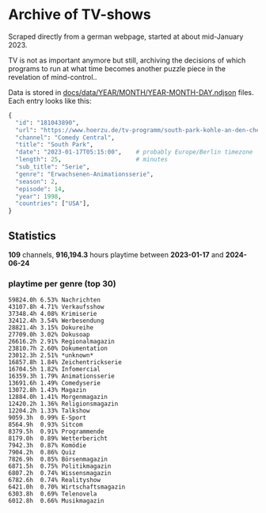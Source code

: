 # Archive of TV-shows

Scraped directly from a german webpage, started at about mid-January 2023.

TV is not as important anymore but still, archiving the decisions of which programs to run at what time
becomes another puzzle piece in the revelation of mind-control.. 

Data is stored in [docs/data/YEAR/MONTH/YEAR-MONTH-DAY.ndjson](docs/data/) files. 
Each entry looks like this:

```python
{
  "id": "181043890", 
  "url": "https://www.hoerzu.de/tv-programm/south-park-kohle-an-den-chefkoch/bid_181043890/", 
  "channel": "Comedy Central", 
  "title": "South Park", 
  "date": "2023-01-17T05:15:00",    # probably Europe/Berlin timezone 
  "length": 25,                     # minutes 
  "sub_title": "Serie", 
  "genre": "Erwachsenen-Animationsserie", 
  "season": 2, 
  "episode": 14, 
  "year": 1998, 
  "countries": ["USA"],
}
```

## Statistics

**109** channels, **916,194.3** hours playtime between **2023-01-17** and **2024-06-24**


### playtime per genre (top 30)

    59824.0h 6.53% Nachrichten
    43107.8h 4.71% Verkaufsshow
    37348.4h 4.08% Krimiserie
    32412.4h 3.54% Werbesendung
    28821.4h 3.15% Dokureihe
    27709.0h 3.02% Dokusoap
    26616.2h 2.91% Regionalmagazin
    23810.7h 2.60% Dokumentation
    23012.3h 2.51% *unknown*
    16857.8h 1.84% Zeichentrickserie
    16704.5h 1.82% Infomercial
    16359.3h 1.79% Animationsserie
    13691.6h 1.49% Comedyserie
    13072.8h 1.43% Magazin
    12884.0h 1.41% Morgenmagazin
    12420.2h 1.36% Religionsmagazin
    12204.2h 1.33% Talkshow
    9059.3h  0.99% E-Sport
    8564.9h  0.93% Sitcom
    8379.5h  0.91% Programmende
    8179.0h  0.89% Wetterbericht
    7942.3h  0.87% Komödie
    7904.2h  0.86% Quiz
    7826.9h  0.85% Börsenmagazin
    6871.5h  0.75% Politikmagazin
    6807.2h  0.74% Wissensmagazin
    6782.6h  0.74% Realityshow
    6421.0h  0.70% Wirtschaftsmagazin
    6303.8h  0.69% Telenovela
    6012.8h  0.66% Musikmagazin
